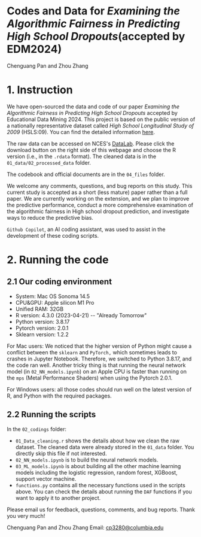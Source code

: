 # Codes and Data for *Examining the Algorithmic Fairness in Predicting High School Dropouts*(accepted by EDM2024)
 Chenguang Pan and Zhou Zhang

# 1. Instruction  

We have open-sourced the data and code of our paper *Examining the Algorithmic Fairness in Predicting High School Dropouts* accepted by Educational Data Mining 2024. This project is based on the public version of a nationally representative dataset called *High School Longitudinal Study of 2009* (HSLS:09). You can find the detailed information [here](https://nces.ed.gov/surveys/hsls09/).

  
The raw data can be accessed on NCES's [DataLab](https://nces.ed.gov/datalab/onlinecodebook/session/codebook/c48ab202-0e20-4537-9fbf-96d7d37afd55). Please click the download button on the right side of this webpage and choose the R version (i.e., in the `.rdata` format). The cleaned data is in the `01_data/02_processed_data` folder.  

The codebook and official documents are in the `04_files` folder.  

We welcome any comments, questions, and bug reports on this study. This current study is accepted as a short (less mature) paper rather than a full paper. We are currently working on the extension, and we plan to improve the predictive performance, conduct a more comprehensive examination of the algorithmic fairness in High school dropout prediction, and investigate ways to reduce the predictive bias.  

`Github Copilot`, an AI coding assistant, was used to assist in the development of these coding scripts.

# 2. Running the code  

## 2.1 Our coding environment  
- System: Mac OS Sonoma 14.5
- CPU&GPU: Apple silicon M1 Pro
- Unified RAM: 32GB
- R version: 4.3.0 (2023-04-21) -- "Already Tomorrow"
- Python version: 3.8.17
- Pytorch version: 2.0.1
- Sklearn version: 1.2.2

For Mac users: We noticed that the higher version of Python might cause a conflict between the `sklearn` and `PyTorch,` which sometimes leads to crashes in Jupyter Notebook. Therefore, we switched to Python 3.8.17, and the code ran well. Another tricky thing is that running the neural network model (in `02_NN_models.ipynb`) on an Apple CPU is faster than running on the `mps` (Metal Performance Shaders) when using the Pytorch 2.0.1. 

For Windows users: all those codes should run well on the latest version of R, and Python with the required packages.

## 2.2 Running the scripts  
In the `02_codings` folder:  
- `01_Data_cleaning.r` shows the details about how we clean the raw dataset. The cleaned data were already stored in the `01_data` folder. You directly skip this file if not interested.
- `02_NN_models.ipynb` is to build the neural network models.
- `03_ML_models.ipynb` is about building all the other machine learning models including the logistic regression, random forest, XGBoost, support vector machine.
- `functions.py` contains all the necessary functions used in the scripts above. You can check the details about running the `DAF` functions if you want to apply it to another project. 

 Please email us for feedback, questions, comments, and bug reports. Thank you very much!  
 
 Chenguang Pan and Zhou Zhang
 Email: cp3280@columbia.edu
